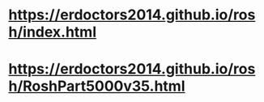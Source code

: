 


# https://erdoctors2014.github.io/rosh/index.html

# https://erdoctors2014.github.io/rosh/RoshPart5000v35.html

